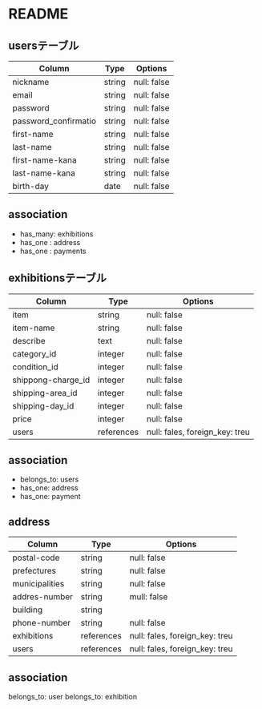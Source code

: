 # README

## usersテーブル

| Column                | Type    | Options     |
| --------------------- | ------- | ----------- |
| nickname              | string  | null: false |
| email                 | string  | null: false |
| password              | string  | null: false |
| password_confirmatio  | string  | null: false |
| first-name            | string  | null: false |
| last-name             | string  | null: false |
| first-name-kana       | string  | null: false |
| last-name-kana        | string  | null: false |
| birth-day             | date    | null: false |

## association
- has_many: exhibitions
- has_one : address
- has_one : payments


## exhibitionsテーブル

| Column             | Type       | Options                        |
| ------------------ | ---------- | ------------------------------ |
| item               | string     | null: false                    |
| item-name          | string     | null: false                    |
| describe           | text       | null: false                    |
| category_id        | integer    | null: false                    |
| condition_id       | integer    | null: false                    |
| shippong-charge_id | integer    | null: false                    |
| shipping-area_id   | integer    | null: false                    |
| shipping-day_id    | integer    | null: false                    |
| price              | integer    | null: false                    |
| users              | references | null: fales, foreign_key: treu |

## association
- belongs_to: users
- has_one: address
- has_one: payment

## address

| Column          | Type        | Options                        |
| --------------- | ----------- | ------------------------------ |
| postal-code     | string      | null: false                    |
| prefectures     | string      | null: false                    |
| municipalities  | string      | null: false                    |
| addres-number   | string      | mull: false                    |
| building        | string      |                                |
| phone-number    | string      | null: false                    |
| exhibitions     | references  | null: fales, foreign_key: treu |
| users           | references  | null: fales, foreign_key: treu |

## association
belongs_to: user
belongs_to: exhibition

